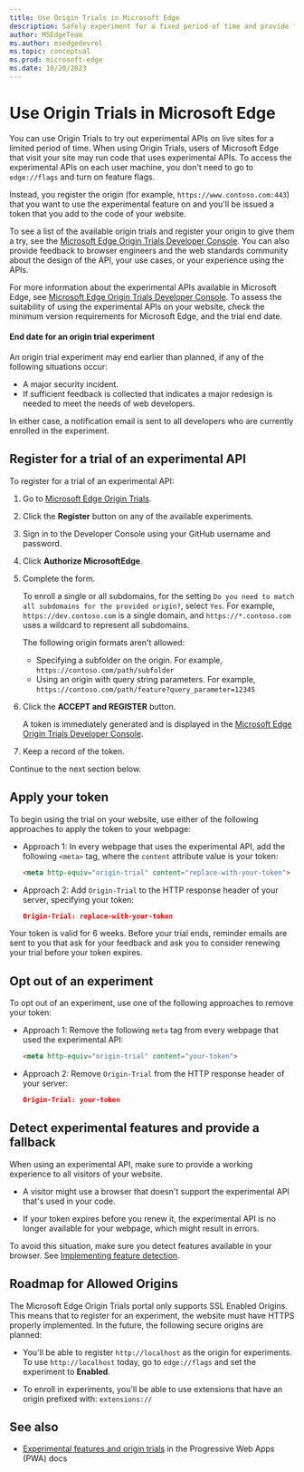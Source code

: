 ```yaml
---
title: Use Origin Trials in Microsoft Edge
description: Safely experiment for a fixed period of time and provide feedback on new platform features.
author: MSEdgeTeam
ms.author: msedgedevrel
ms.topic: conceptual
ms.prod: microsoft-edge
ms.date: 10/20/2023
---
```

# Use Origin Trials in Microsoft Edge

You can use Origin Trials to try out experimental APIs on live sites for a limited period of time.  When using Origin Trials, users of Microsoft Edge that visit your site may run code that uses experimental APIs.  To access the experimental APIs on each user machine, you don't need to go to `edge://flags` and turn on feature flags.

Instead, you register the origin (for example, `https://www.contoso.com:443`) that you want to use the experimental feature on and you'll be issued a token that you add to the code of your website.

To see a list of the available origin trials and register your origin to give them a try, see the [Microsoft Edge Origin Trials Developer Console](https://developer.microsoft.com/microsoft-edge/origin-trials/).  You can also provide feedback to browser engineers and the web standards community about the design of the API, your use cases, or your experience using the APIs.

For more information about the experimental APIs available in Microsoft Edge, see [Microsoft Edge Origin Trials Developer Console](https://developer.microsoft.com/microsoft-edge/origin-trials).  To assess the suitability of using the experimental APIs on your website, check the minimum version requirements for Microsoft Edge, and the trial end date.


#### End date for an origin trial experiment

An origin trial experiment may end earlier than planned, if any of the following situations occur:
*  A major security incident.
*  If sufficient feedback is collected that indicates a major redesign is needed to meet the needs of web developers.

In either case, a notification email is sent to all developers who are currently enrolled in the experiment.


<!-- ====================================================================== -->
## Register for a trial of an experimental API

To register for a trial of an experimental API:

1. Go to [Microsoft Edge Origin Trials](https://microsoftedge.github.io/MSEdgeExplainers/origin-trials/).

1. Click the **Register** button on any of the available experiments.

1. Sign in to the Developer Console using your GitHub username and password.

1. Click **Authorize MicrosoftEdge**.

1. Complete the form.

   To enroll a single or all subdomains, for the setting `Do you need to match all subdomains for the provided origin?`, select `Yes`.  For example, `https://dev.contoso.com` is a single domain, and `https://*.contoso.com` uses a wildcard to represent all subdomains.

   The following origin formats aren't allowed:
   * Specifying a subfolder on the origin.  For example, `https://contoso.com/path/subfolder`
   * Using an origin with query string parameters.  For example, `https://contoso.com/path/feature?query_parameter=12345`
   
1. Click the **ACCEPT and REGISTER** button.<!--todo: confirm it's a button, not link -->

   A token is immediately generated and is displayed in the [Microsoft Edge Origin Trials Developer Console](https://developer.microsoft.com/microsoft-edge/origin-trials).

1. Keep a record of the token.

Continue to the next section below.


<!-- ====================================================================== -->
## Apply your token

To begin using the trial on your website, use either of the following approaches to apply the token to your webpage:

* Approach 1: In every webpage that uses the experimental API, add the following `<meta>` tag, where the `content` attribute value is your token:

   ```html
   <meta http-equiv="origin-trial" content="replace-with-your-token">
   ```

* Approach 2: Add `Origin-Trial` to the HTTP response header of your server, specifying your token:

   ```json
   Origin-Trial: replace-with-your-token
   ```

Your token is valid for 6 weeks.  Before your trial ends, reminder emails are sent to you that ask for your feedback and ask you to consider renewing your trial before your token expires.


<!-- ====================================================================== -->
## Opt out of an experiment

To opt out of an experiment, use one of the following approaches to remove your token:

* Approach 1: Remove the following `meta` tag from every webpage that used the experimental API:

   ```html
   <meta http-equiv="origin-trial" content="your-token">
   ```

* Approach 2: Remove `Origin-Trial` from the HTTP response header of your server:

   ```json
   Origin-Trial: your-token
   ```


<!-- ====================================================================== -->
## Detect experimental features and provide a fallback

When using an experimental API, make sure to provide a working experience to all visitors of your website.

* A visitor might use a browser that doesn't support the experimental API that's used in your code.

* If your token expires before you renew it, the experimental API is no longer available for your webpage, which might result in errors.

To avoid this situation, make sure you detect features available in your browser.  See [Implementing feature detection](https://developer.mozilla.org/docs/learn/tools_and_testing/cross_browser_testing/feature_detection).


<!-- ====================================================================== -->
## Roadmap for Allowed Origins

<!-- todo: update -->
The Microsoft Edge Origin Trials portal only supports SSL Enabled Origins.  This means that to register for an experiment, the website must have HTTPS properly implemented.  In the future, the following secure origins are planned:

* You'll be able to register `http://localhost` as the origin for experiments.  To use `http://localhost` today, go to `edge://flags` and set the experiment to **Enabled**.

* To enroll in experiments, you'll be able to use extensions that have an origin prefixed with: `extensions://`


<!-- ====================================================================== -->
## See also

* [Experimental features and origin trials](../progressive-web-apps-chromium/how-to/origin-trials.md) in the Progressive Web Apps (PWA) docs
